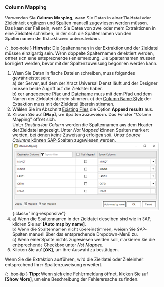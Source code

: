 ### Column Mapping

Verwenden Sie **Column Mapping**, wenn Sie Daten in einer Zieldatei oder Zieleinheit ergänzen und Spalten manuell zugewiesen werden müssen.<br>
Das kann der Fall sein, wenn Sie Daten von zwei oder mehr Extraktionen in eine Zieldatei schreiben, in der sich die Spaltennamen von den Spaltennamen der Extraktionen unterscheiden.

{: .box-note }
**Hinweis:** Die Spaltennamen in der Extraktion und der Zieldatei müssen einzigartig sein. 
Wenn doppelte Spaltennamen detektiert werden, öffnet sich eine entsprechende Fehlermeldung.
Die Spaltennamen müssen korrigiert werden, bevor mit der Spaltenzuweisung begonnen werden kann.

1. Wenn Sie Daten in flache Dateien schreiben, muss folgendes gewährleistet sein:<br>
a) der Server, auf dem der Xract Universal Dienst läuft und der Designer müssen beide Zugriff auf die Zieldatei haben.<br>
b) der angegebene [Pfad](#destination-details---destinationsdetails) und [Dateiname](#file-name) muss mit dem Pfad und dem Namen der Zieldatei überein stimmen.
c) der [Column Name Style](#column-name-style) der Extraktion muss mit der Zieldatei überein stimmen.
2. Wählen Sie im Abschnitt [Existing Files](#existing-files) die Option **Append results** aus.<br>
3. Klicken Sie auf **[Map]**, um Spalten zuzuweisen. Das Fenster "Column Mapping" öffnet sich.<br>
Unter *Destination Column* werden die Spaltennamen aus dem Header der Zieldatei angezeigt. 
Unter *Not Mapped* können Spalten markiert werden, bei denen keine Zuweisung erfolgen soll.
Unter *Source Columns* können SAP-Spalten zugewiesen werden.<br>
![Column-Mapping](/img/content/column-mapping.png){:class="img-responsive"}
4. a) Wenn die Spaltennamen in der Zieldatei dieselben sind wie in SAP, klicken Sie auf **[Auto map by name]**.<br>
b) Wenn die Spaltennamen nicht übereinstimmen, weisen Sie SAP-Spalten manuell über das entsprechende Dropdown-Menü zu.<br>
c) Wenn einer Spalte nichts zugewiesen werden soll, markieren Sie die entsprechende Checkbox unter *Not Mapped*.<br>
5. Klicken Sie auf **[OK]**, um Ihre Auswahl zu bestätigen.

Wenn Sie die Extraktion ausführen, wird die Zieldatei oder Zieleinheit entsprechend Ihrer Spaltenzuweisung erweitert.

{: .box-tip }
**Tipp:** Wenn sich eine Fehlermeldung öffnet, klicken Sie auf **[Show More]**, um eine Beschreibung der Fehlerursache zu finden.
